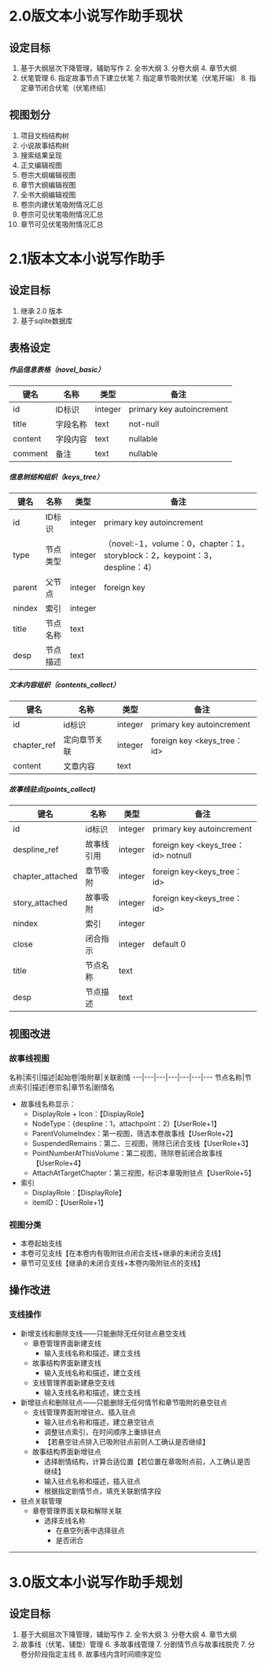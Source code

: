 # 2.0版文本小说写作助手现状
## 设定目标
1. 基于大纲层次下降管理，辅助写作
	2. 全书大纲
	3. 分卷大纲
	4. 章节大纲
5. 伏笔管理
	6. 指定故事节点下建立伏笔
	7. 指定章节吸附伏笔（伏笔开端）
	8. 指定章节闭合伏笔（伏笔终结）

## 视图划分
1. 项目文档结构树
2. 小说故事结构树
3. 搜索结果呈现
4. 正文编辑视图
5. 卷宗大纲编辑视图
6. 章节大纲编辑视图
7. 全书大纲编辑视图
8. 卷宗内建伏笔吸附情况汇总
9. 卷宗可见伏笔吸附情况汇总
10. 章节可见伏笔吸附情况汇总

# 2.1版本文本小说写作助手
## 设定目标
1. 继承 2.0 版本
2. 基于sqlite数据库

## 表格设定
##### 作品信息表格（novel_basic）
键名| 名称 | 类型 | 备注
---|---|----|----
id | ID标识 | integer | primary key autoincrement
title | 字段名称 | text | not-null
content| 字段内容|text|nullable
comment|备注|text|nullable

##### 信息树结构组织（keys_tree）
键名| 名称 | 类型 | 备注
---|---|----|----
id| ID标识|integer|primary key autoincrement
type|节点类型|integer|（novel:-1，volume：0，chapter：1，storyblock：2，keypoint：3，despline：4）
parent|父节点|integer|foreign key <id>
nindex|索引|integer|
title|节点名称|text|
desp|节点描述|text

##### 文本内容组织（contents_collect）
键名| 名称 | 类型 | 备注
---|---|----|----
id| id标识|integer|primary key autoincrement
chapter_ref| 定向章节关联|integer|foreign key <keys_tree：id>
content|文章内容|text

##### 故事线驻点(points_collect)
键名| 名称 | 类型 | 备注
---|---|----|----
id|id标识|integer|primary key autoincrement
despline_ref| 故事线引用| integer|foreign key <keys_tree：id> notnull
chapter_attached|章节吸附|integer|foreign key<keys_tree：id>
story_attached|故事吸附|integer|foreign key<keys_tree：id>
nindex|索引|integer
close|闭合指示|integer|default 0
title|节点名称|text
desp|节点描述|text
 
## 视图改进
### 故事线视图
名称|索引|描述|起始卷|吸附章|关联剧情
---|---|---|---|---|---|---
节点名称|节点索引|描述|卷宗名|章节名|剧情名
* 故事线名称显示：
	* DisplayRole + Icon：【DisplayRole】
	* NodeType：{despline：1，attachpoint：2}【UserRole+1】
	* ParentVolumeIndex：第一视图，筛选本卷故事线【UserRole+2】
	* SuspendedRemains：第二、三视图，筛除已闭合支线【UserRole+3】
	* PointNumberAtThisVolume：第二视图，筛除卷前闭合故事线【UserRole+4】
	* AttachAtTargetChapter：第三视图，标识本章吸附驻点【UserRole+5】
* 索引
	* DisplayRole：【DisplayRole】
	* itemID：【UserRole+1】
	
### 视图分类
* 本卷起始支线
* 本卷可见支线【在本卷内有吸附驻点闭合支线+继承的未闭合支线】
* 章节可见支线【继承的未闭合支线+本卷内吸附驻点的支线】

## 操作改进
### 支线操作
* 新增支线和删除支线——只能删除无任何驻点悬空支线
	* 章卷管理界面新建支线
		* 输入支线名称和描述，建立支线
	* 故事结构界面新建支线
		* 输入支线名称和描述，建立支线
	* 支线管理界面新建悬空支线
		* 输入支线名称和描述，建立支线
* 新增驻点和删除驻点——只能删除无任何情节和章节吸附的悬空驻点
	* 支线管理界面附增驻点、插入驻点
		* 输入驻点名称和描述，建立悬空驻点
		* 调整驻点索引，在时间顺序上重排驻点
		* 【若悬空驻点排入已吸附驻点前则人工确认是否继续】
	* 故事结构界面新增驻点
		* 选择剧情结构，计算合适位置【若位置在章吸附点前，人工确认是否继续】
		* 输入驻点名称和描述，插入驻点
		* 根据指定剧情节点，填充关联剧情字段
* 驻点关联管理
	* 章卷管理界面关联和解除关联
		* 选择支线名称
			* 在悬空列表中选择驻点
			* 是否闭合

-----------------------------------------------
# 3.0版文本小说写作助手规划
## 设定目标
1. 基于大纲层次下降管理，辅助写作
	2. 全书大纲
	3. 分卷大纲
	4. 章节大纲
5. 故事线（伏笔、铺垫）管理
	6. 多故事线管理
	7. 分剧情节点与故事线脱壳
	7. 分卷分阶段指定主线
	8. 故事线内含时间顺序定位
